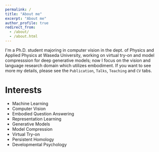 ```yaml
---
permalink: /
title: "About me"
excerpt: "About me"
author_profile: true
redirect_from:
  - /about/
  - /about.html
---
```


I'm a Ph.D. student majoring in computer vision in the dept. of Physics and Applied Physics at Waseda University, working on virtual try-on and model compresssion for deep generative models;
now I focus on the vision and language research domain which utilizes embodiment.
If you want to see more my details, please see the `Publication`, `Talks`, `Teaching` and `CV` tabs.

Interests
=======
* Machine Learning
* Computer Vision
* Embodied Question Answering
* Representation Learning
* Generative Models
* Model Compression
* Virtual Try-on
* Persistent Homology
* Developmental Psychology